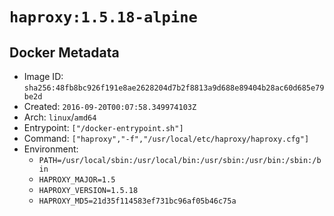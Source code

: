 # `haproxy:1.5.18-alpine`

## Docker Metadata

- Image ID: `sha256:48fb8bc926f191e8ae2628204d7b2f8813a9d688e89404b28ac60d685e79be2d`
- Created: `2016-09-20T00:07:58.349974103Z`
- Arch: `linux`/`amd64`
- Entrypoint: `["/docker-entrypoint.sh"]`
- Command: `["haproxy","-f","/usr/local/etc/haproxy/haproxy.cfg"]`
- Environment:
  - `PATH=/usr/local/sbin:/usr/local/bin:/usr/sbin:/usr/bin:/sbin:/bin`
  - `HAPROXY_MAJOR=1.5`
  - `HAPROXY_VERSION=1.5.18`
  - `HAPROXY_MD5=21d35f114583ef731bc96af05b46c75a`
